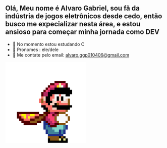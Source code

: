 ## Olá, Meu nome é Alvaro Gabriel, sou fã da indústria de jogos eletrônicos desde cedo, então busco me expecializar nesta área, e estou ansioso para começar minha jornada como DEV

- 📘 No momento estou estudando C
- 👨 Pronomes : ele/dele
- 📧 Me contate pelo email: alvaro.ggp010406@gmail.com

<img src="/assets/3cf442eb0574a06127a2db3a6bd6e633.gif">

